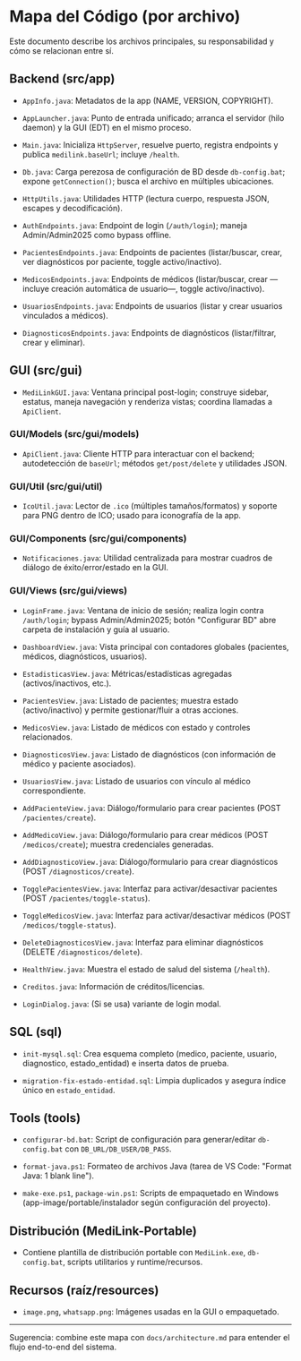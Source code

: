 # Mapa del Código (por archivo)

Este documento describe los archivos principales, su responsabilidad y cómo se relacionan entre sí.

## Backend (src/app)

- `AppInfo.java`: Metadatos de la app (NAME, VERSION, COPYRIGHT).

- `AppLauncher.java`: Punto de entrada unificado; arranca el servidor (hilo daemon) y la GUI (EDT) en el mismo proceso.

- `Main.java`: Inicializa `HttpServer`, resuelve puerto, registra endpoints y publica `medilink.baseUrl`; incluye `/health`.

- `Db.java`: Carga perezosa de configuración de BD desde `db-config.bat`; expone `getConnection()`; busca el archivo en múltiples ubicaciones.

- `HttpUtils.java`: Utilidades HTTP (lectura cuerpo, respuesta JSON, escapes y decodificación).

- `AuthEndpoints.java`: Endpoint de login (`/auth/login`); maneja Admin/Admin2025 como bypass offline.

- `PacientesEndpoints.java`: Endpoints de pacientes (listar/buscar, crear, ver diagnósticos por paciente, toggle activo/inactivo).

- `MedicosEndpoints.java`: Endpoints de médicos (listar/buscar, crear —incluye creación automática de usuario—, toggle activo/inactivo).

- `UsuariosEndpoints.java`: Endpoints de usuarios (listar y crear usuarios vinculados a médicos).

- `DiagnosticosEndpoints.java`: Endpoints de diagnósticos (listar/filtrar, crear y eliminar).

## GUI (src/gui)

- `MediLinkGUI.java`: Ventana principal post-login; construye sidebar, estatus, maneja navegación y renderiza vistas; coordina llamadas a `ApiClient`.

### GUI/Models (src/gui/models)

- `ApiClient.java`: Cliente HTTP para interactuar con el backend; autodetección de `baseUrl`; métodos `get/post/delete` y utilidades JSON.

### GUI/Util (src/gui/util)

- `IcoUtil.java`: Lector de `.ico` (múltiples tamaños/formatos) y soporte para PNG dentro de ICO; usado para iconografía de la app.

### GUI/Components (src/gui/components)

- `Notificaciones.java`: Utilidad centralizada para mostrar cuadros de diálogo de éxito/error/estado en la GUI.

### GUI/Views (src/gui/views)

- `LoginFrame.java`: Ventana de inicio de sesión; realiza login contra `/auth/login`; bypass Admin/Admin2025; botón "Configurar BD" abre carpeta de instalación y guía al usuario.

- `DashboardView.java`: Vista principal con contadores globales (pacientes, médicos, diagnósticos, usuarios).

- `EstadisticasView.java`: Métricas/estadísticas agregadas (activos/inactivos, etc.).

- `PacientesView.java`: Listado de pacientes; muestra estado (activo/inactivo) y permite gestionar/fluir a otras acciones.

- `MedicosView.java`: Listado de médicos con estado y controles relacionados.

- `DiagnosticosView.java`: Listado de diagnósticos (con información de médico y paciente asociados).

- `UsuariosView.java`: Listado de usuarios con vínculo al médico correspondiente.

- `AddPacienteView.java`: Diálogo/formulario para crear pacientes (POST `/pacientes/create`).

- `AddMedicoView.java`: Diálogo/formulario para crear médicos (POST `/medicos/create`); muestra credenciales generadas.

- `AddDiagnosticoView.java`: Diálogo/formulario para crear diagnósticos (POST `/diagnosticos/create`).

- `TogglePacientesView.java`: Interfaz para activar/desactivar pacientes (POST `/pacientes/toggle-status`).

- `ToggleMedicosView.java`: Interfaz para activar/desactivar médicos (POST `/medicos/toggle-status`).

- `DeleteDiagnosticosView.java`: Interfaz para eliminar diagnósticos (DELETE `/diagnosticos/delete`).

- `HealthView.java`: Muestra el estado de salud del sistema (`/health`).

- `Creditos.java`: Información de créditos/licencias.

- `LoginDialog.java`: (Si se usa) variante de login modal.

## SQL (sql)

- `init-mysql.sql`: Crea esquema completo (medico, paciente, usuario, diagnostico, estado_entidad) e inserta datos de prueba.

- `migration-fix-estado-entidad.sql`: Limpia duplicados y asegura índice único en `estado_entidad`.

## Tools (tools)

- `configurar-bd.bat`: Script de configuración para generar/editar `db-config.bat` con `DB_URL/DB_USER/DB_PASS`.

- `format-java.ps1`: Formateo de archivos Java (tarea de VS Code: "Format Java: 1 blank line").

- `make-exe.ps1`, `package-win.ps1`: Scripts de empaquetado en Windows (app-image/portable/instalador según configuración del proyecto).

## Distribución (MediLink-Portable)

- Contiene plantilla de distribución portable con `MediLink.exe`, `db-config.bat`, scripts utilitarios y runtime/recursos.

## Recursos (raíz/resources)

- `image.png`, `whatsapp.png`: Imágenes usadas en la GUI o empaquetado.

---

Sugerencia: combine este mapa con `docs/architecture.md` para entender el flujo end-to-end del sistema.